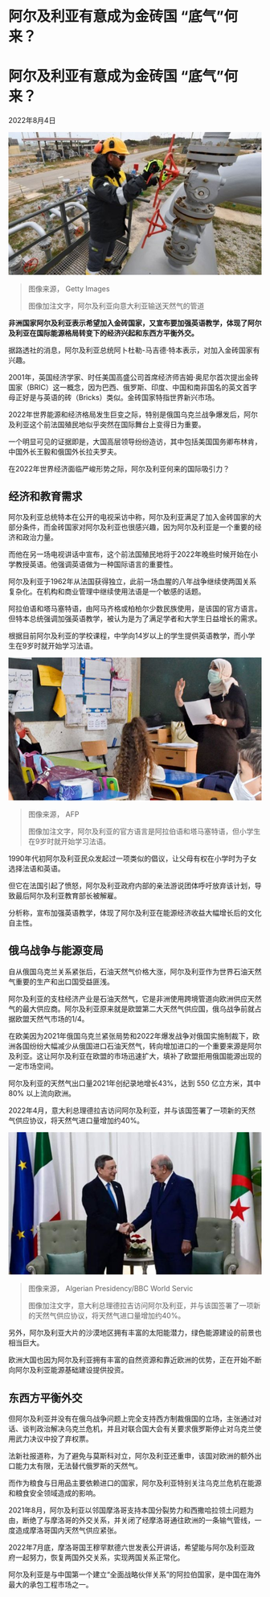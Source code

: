 # 阿尔及利亚有意成为金砖国 “底气”何来？

#  阿尔及利亚有意成为金砖国 “底气”何来？

2022年8月4日

![2022年4月14日](_126187337_61cbd23b-8556-472e-b05d-0754bf2dc992.jpg)

> 图像来源，  Getty Images
>
> 图像加注文字，阿尔及利亚向意大利亚输送天然气的管道

**非洲国家阿尔及利亚表示希望加入金砖国家，又宣布要加强英语教学，体现了阿尔及利亚在国际能源格局转变下的经济兴起和东西方平衡外交。**

据路透社的消息，阿尔及利亚总统阿卜杜勒-马吉德·特本表示，对加入金砖国家有兴趣。

2001年，英国经济学家、时任美国高盛公司首席经济师吉姆·奥尼尔首次提出金砖国家（BRIC）这一概念，因为巴西、俄罗斯、印度、中国和南非国名的英文首字母正好是与英语的砖（Bricks）类似。金砖国家特指世界新兴市场。

2022年世界能源和经济格局发生巨变之际，特别是俄国乌克兰战争爆发后，阿尔及利亚这个前法国殖民地似乎突然在国际舞台上变得日为重要。

一个明显可见的证据即是，大国高层领导纷纷造访，其中包括美国国务卿布林肯，中国外长王毅和俄国外长拉夫罗夫。

在2022年世界经济面临严峻形势之际，阿尔及利亚何来的国际吸引力？

##  经济和教育需求

阿尔及利亚总统特本在公开的电视采访中称，阿尔及利亚满足了加入金砖国家的大部分条件，而金砖国家对阿尔及利亚也很感兴趣，因为阿尔及利亚是一个重要的经济和政治力量。

而他在另一场电视讲话中宣布，这个前法国殖民地将于2022年晚些时候开始在小学教授英语。他强调英语做为一种国际语言的重要性。

阿尔及利亚于1962年从法国获得独立，此前一场血腥的八年战争继续使两国关系复杂化。在机构和商业管理中继续使用法语是一个敏感的话题。

阿拉伯语和塔马塞特语，由阿马齐格或柏柏尔少数民族使用，是该国的官方语言。但特本总统强调加强英语教学，被认为是为了满足学者和大学生日益增长的需求。

根据目前阿尔及利亚的学校课程，中学向14岁以上的学生提供英语教学，而小学生在9岁时就开始学习法语。

![阿尔及利亚官方语言是阿拉伯语和塔马塞特语，但小学生在9岁时就开始学习法语。](_126187338_47a59c0c-cb63-4c7e-a7c7-03c398610d7d.png)

> 图像来源，  AFP
>
> 图像加注文字，阿尔及利亚的官方语言是阿拉伯语和塔马塞特语，但小学生在9岁时就开始学习法语。

1990年代初阿尔及利亚民众发起过一项类似的倡议，让父母有权在小学时为子女选择法语和英语。

但它在法国引起了愤怒，阿尔及利亚政府内部的亲法游说团体呼吁放弃该计划，导致最后阿尔及利亚教育部长被解雇。

分析称，宣布加强英语教学，体现了阿尔及利亚在能源经济收益大幅增长后的文化自主性。

##  俄乌战争与能源变局

自从俄国乌克兰关系紧张后，石油天然气价格大涨，阿尔及利亚作为世界石油天然气重要的生产和出口国受益匪浅。

阿尔及利亚的支柱经济产业是石油天然气，它是非洲使用跨境管道向欧洲供应天然气的最大供应商。阿尔及利亚原来就是欧盟第二大天然气供应国，俄乌战争前就占据欧盟天然气市场的1/4。

在欧美因为2021年俄国乌克兰紧张局势和2022年爆发战争对俄国实施制裁下，欧洲各国纷纷大幅减少从俄国进口石油天然气，转向增加进口的一个重要来源是阿尔及利亚。这让阿尔及利亚在欧盟的市场迅速扩大，填补了欧盟拒用俄国能源出现的一定市场空间。

阿尔及利亚的天然气出口量2021年创纪录地增长43%，达到 550 亿立方米，其中 80% 以上流向欧洲。

2022年4月，意大利总理德拉吉访问阿尔及利亚，并与该国签署了一项新的天然气供应协议，将天然气进口量增加约40%。

![意大利总理德拉吉访问阿尔及利亚](_126185399_a.jpg)

> 图像来源，  Algerian Presidency/BBC World Servic
>
> 图像加注文字，意大利总理德拉吉访问阿尔及利亚，并与该国签署了一项新的天然气供应协议，将天然气进口量增加约40%。

另外，阿尔及利亚大片的沙漠地区拥有丰富的太阳能潜力，绿色能源建设的前景也相当巨大。

欧洲大国也因为阿尔及利亚拥有丰富的自然资源和靠近欧洲的优势，正在开始不断向阿尔及利亚能源基础建设提供投资。

##  东西方平衡外交

但阿尔及利亚并没有在俄乌战争问题上完全支持西方制裁俄国的立场，主张通过对话、谈判政治解决乌克兰危机，并且对联合国大会有关要求俄罗斯停止对乌克兰使用武力决议中投了弃权票。

法新社报道称，为了避免与莫斯科对立，阿尔及利亚还重申，该国对欧洲的额外出口能力太有限，无法替代俄罗斯的天然气。

而作为粮食与日用品主要依赖进口的国家，阿尔及利亚特别关注乌克兰危机在能源和粮食安全领域造成的影响。

2021年8月，阿尔及利亚以邻国摩洛哥支持本国分裂势力和西撒哈拉领土问题为由，断绝了与摩洛哥的外交关系，并关闭了经摩洛哥通往欧洲的一条输气管线，一度造成摩洛哥国内天然气供应紧张。

2022年7月底，摩洛哥国王穆罕默德六世发表公开讲话，希望能与阿尔及利亚政府一起努力，恢复两国外交关系，实现两国关系正常化。

阿尔及利亚是与中国第一个建立“全面战略伙伴关系”的阿拉伯国家，是中国在海外最大的承包工程市场之一。


